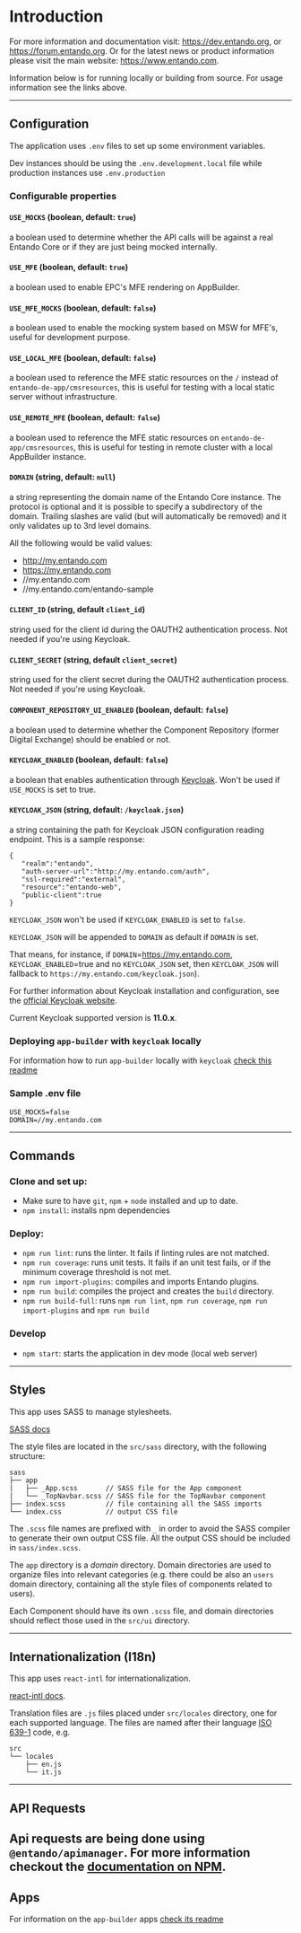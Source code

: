 # Introduction

For more information and documentation visit:  https://dev.entando.org, or https://forum.entando.org. Or for the latest news or product information please visit the main website: https://www.entando.com.

Information below is for running locally or building from source. For usage information see the links above.

---
## Configuration

The application uses `.env` files to set up some environment variables.

Dev instances should be using the `.env.development.local` file while production instances use `.env.production`

### Configurable properties

#### `USE_MOCKS` (boolean, default: `true`)
a boolean used to determine whether the API calls will be against a real Entando Core or if they are just being mocked internally.

#### `USE_MFE` (boolean, default: `true`)
a boolean used to enable EPC's MFE rendering on AppBuilder.

#### `USE_MFE_MOCKS` (boolean, default: `false`)
a boolean used to enable the mocking system based on MSW for MFE's, useful for development purpose.

#### `USE_LOCAL_MFE` (boolean, default: `false`)
a boolean used to reference the MFE static resources on the `/` instead of `entando-de-app/cmsresources`, this is useful for testing with a local static server without infrastructure.

#### `USE_REMOTE_MFE` (boolean, default: `false`)
a boolean used to reference the MFE static resources on `entando-de-app/cmsresources`, this is useful for testing in remote cluster with a local AppBuilder instance.

#### `DOMAIN` (string, default: `null`)
a string representing the domain name of the Entando Core instance. The protocol is optional and it is possible to specify a subdirectory of the domain.
Trailing slashes are valid (but will automatically be removed) and it only validates up to 3rd level domains.

All the following would be valid values:

- http://my.entando.com
- https://my.entando.com
- //my.entando.com
- //my.entando.com/entando-sample

#### `CLIENT_ID` (string, default `client_id`)
string used for the client id during the OAUTH2 authentication process.
Not needed if you're using Keycloak.

#### `CLIENT_SECRET` (string, default `client_secret`)
string used for the client secret during the OAUTH2 authentication process.
Not needed if you're using Keycloak.

#### `COMPONENT_REPOSITORY_UI_ENABLED` (boolean, default: `false`)
a boolean used to determine whether the Component Repository (former Digital Exchange) should be enabled or not.

#### `KEYCLOAK_ENABLED` (boolean, default: `false`)
a boolean that enables authentication through [Keycloak](https://www.keycloak.org/). Won't be used if `USE_MOCKS` is set to true.

#### `KEYCLOAK_JSON` (string, default: `/keycloak.json`)
a string containing the path for Keycloak JSON configuration reading endpoint.
This is a sample response:
```
{
   "realm":"entando",
   "auth-server-url":"http://my.entando.com/auth",
   "ssl-required":"external",
   "resource":"entando-web",
   "public-client":true
}
```
`KEYCLOAK_JSON` won't be used if `KEYCLOAK_ENABLED` is set to `false`.

`KEYCLOAK_JSON` will be appended to `DOMAIN` as default if `DOMAIN` is set.

That means, for instance, if `DOMAIN`=https://my.entando.com, `KEYCLOAK_ENABLED`=true and no `KEYCLOAK_JSON` set, then `KEYCLOAK_JSON` will fallback to `https://my.entando.com/keycloak.json`).

For further information about Keycloak installation and configuration, see the [official Keycloak website](https://www.keycloak.org/documentation).

Current Keycloak supported version is **11.0.x**.

### Deploying `app-builder` with `keycloak` locally

For information how to run `app-builder` locally with `keycloak` [check this readme](https://github.com/entando/app-builder/blob/master/with-keycloak.md)

### Sample .env file

```
USE_MOCKS=false
DOMAIN=//my.entando.com
```
---

## Commands

### Clone and set up:

- Make sure to have `git`, `npm` + `node` installed and up to date.
- `npm install`: installs npm dependencies


### Deploy:

- `npm run lint`: runs the linter. It fails if linting rules are not matched.
- `npm run coverage`: runs unit tests. It fails if an unit test fails, or if the minimum coverage threshold is not met.
- `npm run import-plugins`: compiles and imports Entando plugins.
- `npm run build`: compiles the project and creates the `build` directory.
- `npm run build-full`: runs `npm run lint`, `npm run coverage`, `npm run import-plugins` and `npm run build`


### Develop

- `npm start`: starts the application in dev mode (local web server)

---

## Styles

This app uses SASS to manage stylesheets.

[SASS docs](http://sass-lang.com/guide)

The style files are located in the `src/sass` directory, with the following structure:
```
sass
├── app
|   ├── _App.scss       // SASS file for the App component
|   └── _TopNavbar.scss // SASS file for the TopNavbar component
├── index.scss          // file containing all the SASS imports
└── index.css           // output CSS file
```
The `.scss` file names are prefixed with `_` in order to avoid the SASS compiler to generate their own output CSS file. All the output CSS should be included in `sass/index.scss`.

The `app` directory is a _domain_ directory. Domain directories are used to organize files into relevant categories (e.g. there could be also an `users` domain directory, containing all the style files of components related to users).

Each Component should have its own `.scss` file, and domain directories should reflect those used in the `src/ui` directory.

---

## Internationalization (I18n)

This app uses `react-intl` for internationalization.

[react-intl docs](https://github.com/yahoo/react-intl/wiki).

Translation files are `.js` files placed under `src/locales` directory, one for each supported language. The files are named after their language [ISO 639-1](https://en.wikipedia.org/wiki/ISO_639-1) code, e.g.

```
src
└── locales
    ├── en.js
    └── it.js
```

---

## API Requests
Api requests are being done using `@entando/apimanager`.
For more information checkout the [documentation on NPM](https://www.npmjs.com/package/@entando/apimanager).
---

## Apps

For information on the `app-builder` apps [check its readme](./Apps.md)

